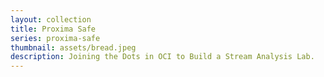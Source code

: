 ```yaml
---
layout: collection
title: Proxima Safe
series: proxima-safe
thumbnail: assets/bread.jpeg
description: Joining the Dots in OCI to Build a Stream Analysis Lab.
---
```

